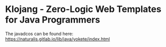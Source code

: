 # Klojang - Zero-Logic Web Templates for Java Programmers

The javadcos can be found here: https://naturalis.gitlab.io/lib/java/yokete/index.html

